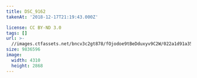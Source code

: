 ```yaml
---
title: DSC_9162
takenAt: '2018-12-17T21:19:43.000Z'

license: CC BY-ND 3.0
tags: []
url: >-
  //images.ctfassets.net/bncv3c2gt878/fOjodoe9tBeDduxyv9C2W/022a1d91a350025393c118c87fb7c183/dsc_9162_45447525805_o
size: 9836596
image:
  width: 4310
  height: 2868
---
```

